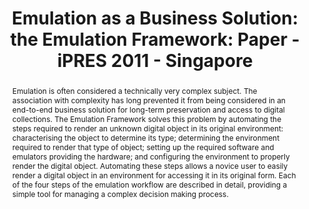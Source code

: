 ---
abstract: 'Emulation is often considered a technically very complex subject. The association
  with complexity has long prevented it from being considered in an end-to-end business
  solution for long-term preservation and access to digital collections.

  The Emulation Framework solves this problem by automating the steps required to
  render an unknown digital object in its original environment: characterising the
  object to determine its type; determining the environment required to render that
  type of object; setting up the required software and emulators providing the hardware;
  and configuring the environment to properly render the digital object. Automating
  these steps allows a novice user to easily render a digital object in an environment
  for accessing it in its original form.

  Each of the four steps of the emulation workflow are described in detail, providing
  a simple tool for managing a complex decision making process.'
creators:
- Michel, David
- van der Hoeven, Jeffrey
- Kiers, Bart
- Lohman, Bram
date: null
document_url: https://services.phaidra.univie.ac.at/api/object/o:294241/download
grand_parent: iPRES
institutions: []
keywords:
- singapore
- emulation
- framework
- digital preservation
- workflow
- business solution
- keep
- characterisation
- technical environment
- viewpath
- software
landing_page_url: https://phaidra.univie.ac.at/o:294241
language: eng
layout: publication
license: CC BY-SA 3.0 AT
notes_url: null
parent: iPRES 2011
presentation_url: null
size: 872434
source_name: iPRES
title: 'Emulation as a Business Solution: the Emulation Framework: Paper - iPRES 2011
  - Singapore'
type: paper
year: 2011
---